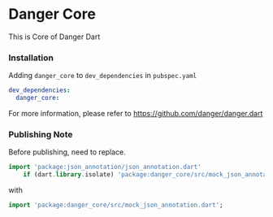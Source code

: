 # Danger Core

This is Core of Danger Dart

### Installation

Adding `danger_core` to `dev_dependencies` in `pubspec.yaml`

```yaml
dev_dependencies:
  danger_core:
```

For more information, please refer to https://github.com/danger/danger.dart

### Publishing Note

Before publishing, need to replace.

```dart
import 'package:json_annotation/json_annotation.dart'
    if (dart.library.isolate) 'package:danger_core/src/mock_json_annotation.dart';
```

with

```dart
import 'package:danger_core/src/mock_json_annotation.dart';
```
